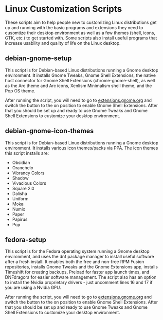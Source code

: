 # Linux Customization Scripts
These scripts aim to help people new to customizing Linux distributions get up and running with the basic programs and extensions they need to cusomtize their desktop environment as well as a few themes (shell, icons, GTK, etc.) to get started with. Some scripts also install useful programs that increase usability and quality of life on the Linux desktop.

## debian-gnome-setup
This script is for Debian-based Linux distributions running a Gnome desktop environment. It installs Gnome Tweaks, Gnome Shell Extensions, the native host connector for Gnome Shell Extensions (chrome-gnome-shell), as well as the Arc theme and Arc icons, Xenlism Minimalism shell theme, and the Pop OS theme. 

After running the script, you will need to go to [extensions.gnome.org](extensions.gnome.org) and switch the button to the on position to enable Gnome Shell Extensions. After that you should be set up and ready to use Gnome Tweaks and Gnome Shell Extensions to customize your desktop environment.

## debian-gnome-icon-themes
This script is for Debian-based Linux distributions running a Gnome desktop environment. It installs various icon themes/packs via PPA. The icon themes this script installs are:
- Obsidian
- Oranchelo
- Vibrancy Colors
- Shadow
- Vivacious Colors
- Square 2.0
- Dalisha
- Uniform
- Moka
- Numix
- Paper
- Papirus
- Pop

## fedora-setup
This script is for the Fedora operating system running a Gnome desktop environment, and uses the dnf package manager to install useful software after a fresh install. It enables both the free and non-free RPM Fusion repositories, installs Gnome Tweaks and the Gnome Extensions app, installs Timeshift for creating backups, Preload for faster app launch times, and DNFdragora for easier software management. The script also has an option to install the Nvidia proprietary drivers - just uncomment lines 16 and 17 if you are using a Nvidia GPU.

After running the script, you will need to go to [extensions.gnome.org](extensions.gnome.org) and switch the button to the on position to enable Gnome Shell Extensions. After that you should be set up and ready to use Gnome Tweaks and Gnome Shell Extensions to customize your desktop environment.
